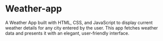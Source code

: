 # Weather-app
A Weather App built with HTML, CSS, and JavaScript to display current weather details for any city entered by the user. This app fetches weather data and presents it with an elegant, user-friendly interface.
